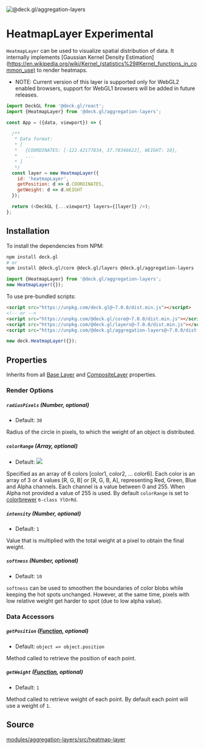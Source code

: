 <!-- INJECT:"HeatmapLayerDemo" -->

<p class="badges">
  <img src="https://img.shields.io/badge/@deck.gl/aggregation--layers-lightgrey.svg?style=flat-square" alt="@deck.gl/aggregation-layers" />
</p>


# HeatmapLayer **Experimental**

`HeatmapLayer` can be used to visualize spatial distribution of data. It internally implements [Gaussian Kernel Density Estimation](https://en.wikipedia.org/wiki/Kernel_(statistics%29#Kernel_functions_in_common_use) to render heatmaps.

* NOTE: Current version of this layer is supported only for WebGL2 enabled browsers, support for WebGL1 browsers will be added in future releases.

```js
import DeckGL from '@deck.gl/react';
import {HeatmapLayer} from '@deck.gl/aggregation-layers';

const App = ({data, viewport}) => {

  /**
   * Data format:
   * [
   *   {COORDINATES: [-122.42177834, 37.78346622], WEIGHT: 10},
   *   ...
   * ]
   */
  const layer = new HeatmapLayer({
    id: 'heatmapLayer',
    getPosition: d => d.COORDINATES,
    getWeight: d => d.WEIGHT    
  });

  return (<DeckGL {...viewport} layers={[layer]} />);
};
```


## Installation

To install the dependencies from NPM:

```bash
npm install deck.gl
# or
npm install @deck.gl/core @deck.gl/layers @deck.gl/aggregation-layers
```

```js
import {HeatmapLayer} from '@deck.gl/aggregation-layers';
new HeatmapLayer({});
```

To use pre-bundled scripts:

```html
<script src="https://unpkg.com/deck.gl@~7.0.0/dist.min.js"></script>
<!-- or -->
<script src="https://unpkg.com/@deck.gl/core@~7.0.0/dist.min.js"></script>
<script src="https://unpkg.com/@deck.gl/layers@~7.0.0/dist.min.js"></script>
<script src="https://unpkg.com/@deck.gl/aggregation-layers@~7.0.0/dist.min.js"></script>
```

```js
new deck.HeatmapLayer({});
```


## Properties

Inherits from all [Base Layer](/docs/api-reference/layer.md) and [CompositeLayer](/docs/api-reference/composite-layer.md) properties.

### Render Options

##### `radiusPixels` (Number, optional)

* Default: `30`

Radius of the circle in pixels, to which the weight of an object is distributed.

##### `colorRange` (Array, optional)

* Default: <img src="/website/src/static/images/colorbrewer_YlOrRd_6.png"/></a>

Specified as an array of 6 colors [color1, color2, ... color6]. Each color is an array of 3 or 4 values [R, G, B] or [R, G, B, A], representing Red, Green, Blue and Alpha channels.  Each channel is a value between 0 and 255. When Alpha not provided a value of 255 is used. By default `colorRange` is set to
[colorbrewer](http://colorbrewer2.org/#type=sequential&scheme=YlOrRd&n=6) `6-class YlOrRd`.

##### `intensity` (Number, optional)

* Default: `1`

Value that is multiplied with the total weight at a pixel to obtain the final weight.

##### `softness` (Number, optional)

* Default: `10`

`softness` can be used to smoothen the boundaries of color blobs while keeping the hot spots unchanged. However, at the same time, pixels with low relative weight get harder to spot (due to low alpha value).

### Data Accessors

##### `getPosition` ([Function](/docs/developer-guide/using-layers.md#accessors), optional)

* Default: `object => object.position`

Method called to retrieve the position of each point.

##### `getWeight` ([Function](/docs/developer-guide/using-layers.md#accessors), optional)

* Default: `1`

Method called to retrieve weight of each point. By default each point will use a weight of `1`.

## Source

[modules/aggregation-layers/src/heatmap-layer](https://github.com/uber/deck.gl/tree/master/modules/aggregation-layers/src/heatmap-layer)
